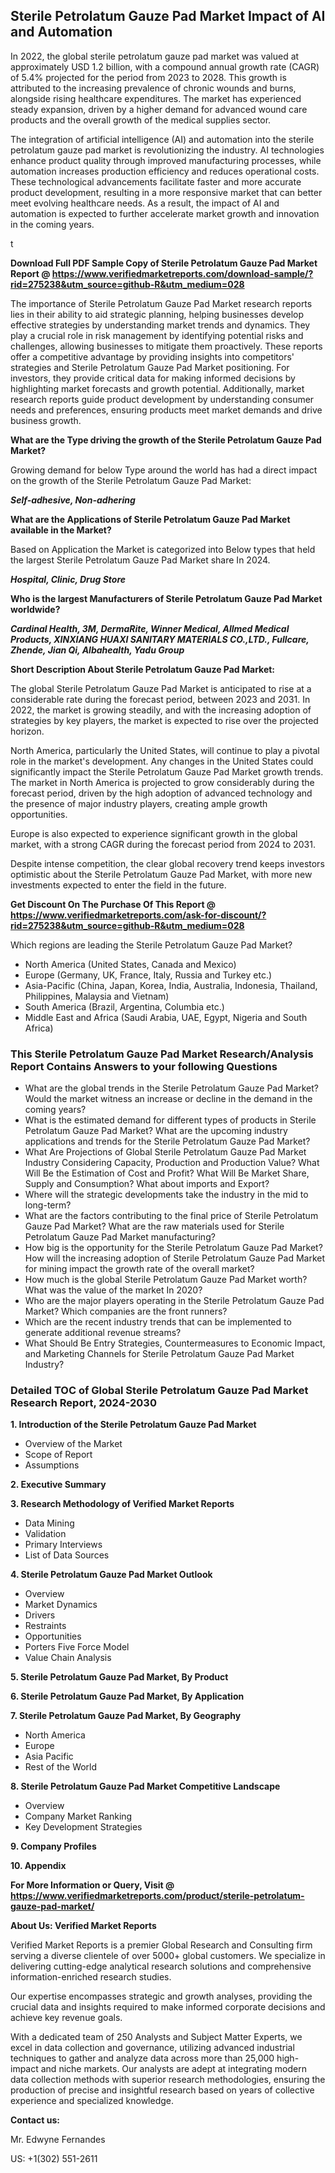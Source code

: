 <h2>Sterile Petrolatum Gauze Pad Market Impact of AI and Automation</h2><p>In 2022, the global sterile petrolatum gauze pad market was valued at approximately USD 1.2 billion, with a compound annual growth rate (CAGR) of 5.4% projected for the period from 2023 to 2028. This growth is attributed to the increasing prevalence of chronic wounds and burns, alongside rising healthcare expenditures. The market has experienced steady expansion, driven by a higher demand for advanced wound care products and the overall growth of the medical supplies sector.</p><p>The integration of artificial intelligence (AI) and automation into the sterile petrolatum gauze pad market is revolutionizing the industry. AI technologies enhance product quality through improved manufacturing processes, while automation increases production efficiency and reduces operational costs. These technological advancements facilitate faster and more accurate product development, resulting in a more responsive market that can better meet evolving healthcare needs. As a result, the impact of AI and automation is expected to further accelerate market growth and innovation in the coming years.</p>t</p><p id="" class=""><strong>Download Full PDF Sample Copy of Sterile Petrolatum Gauze Pad Market Report @ <a href="https://www.verifiedmarketreports.com/download-sample/?rid=275238&utm_source=github-R&utm_medium=028" target="_blank">https://www.verifiedmarketreports.com/download-sample/?rid=275238&utm_source=github-R&utm_medium=028</a></strong></p><p>The importance of&nbsp;Sterile Petrolatum Gauze Pad Market research reports lies in their ability to aid strategic planning, helping businesses develop effective strategies by understanding market trends and dynamics. They play a crucial role in risk management by identifying potential risks and challenges, allowing businesses to mitigate them proactively. These reports offer a competitive advantage by providing insights into competitors' strategies and Sterile Petrolatum Gauze Pad Market positioning. For investors, they provide critical data for making informed decisions by highlighting market forecasts and growth potential. Additionally, market research reports guide product development by understanding consumer needs and preferences, ensuring products meet market demands and drive business growth.</p><p><strong>What are the&nbsp;Type driving the growth of the Sterile Petrolatum Gauze Pad Market?</strong></p><p id="" class="">Growing demand for below Type around the world has had a direct impact on the growth of the Sterile Petrolatum Gauze Pad Market:</p><em><strong>Self-adhesive, Non-adhering</strong></em></p><strong>What are the&nbsp;Applications&nbsp;of Sterile Petrolatum Gauze Pad Market available in the Market?</strong></p><p id="" class="">Based on Application the Market is categorized into Below types that held the largest Sterile Petrolatum Gauze Pad Market share In 2024.</p><em><strong>Hospital, Clinic, Drug Store</strong></em></p><strong>Who is the largest Manufacturers of Sterile Petrolatum Gauze Pad Market worldwide?</strong></p><p><em><strong>Cardinal Health, 3M, DermaRite, Winner Medical, Allmed Medical Products, XINXIANG HUAXI SANITARY MATERIALS CO.,LTD., Fullcare, Zhende, Jian Qi, Albahealth, Yadu Group</strong></em></p><p id="" class=""><strong>Short Description About Sterile Petrolatum Gauze Pad Market:</strong></p><p>The global Sterile Petrolatum Gauze Pad Market is anticipated to rise at a considerable rate during the forecast period, between 2023 and 2031. In 2022, the market is growing steadily, and with the increasing adoption of strategies by key players, the market is expected to rise over the projected horizon.</p><p>North America, particularly the United States, will continue to play a pivotal role in the market's development. Any changes in the United States could significantly impact the Sterile Petrolatum Gauze Pad Market growth trends. The market in North America is projected to grow considerably during the forecast period, driven by the high adoption of advanced technology and the presence of major industry players, creating ample growth opportunities.</p><p>Europe is also expected to experience significant growth in the global market, with a strong CAGR during the forecast period from 2024 to 2031.</p><p>Despite intense competition, the clear global recovery trend keeps investors optimistic about the Sterile Petrolatum Gauze Pad Market, with more new investments expected to enter the field in the future.</p><p id="" class=""><strong>Get Discount On The Purchase Of This Report @ <a href="https://www.verifiedmarketreports.com/ask-for-discount/?rid=275238&utm_source=github-R&utm_medium=028" target="_blank">https://www.verifiedmarketreports.com/ask-for-discount/?rid=275238&utm_source=github-R&utm_medium=028</a></strong></p>Which regions are leading the Sterile Petrolatum Gauze Pad Market?</p><ul><li>North America (United States, Canada and Mexico)</li><li>Europe (Germany, UK, France, Italy, Russia and Turkey etc.)</li><li>Asia-Pacific (China, Japan, Korea, India, Australia, Indonesia, Thailand, Philippines, Malaysia and Vietnam)</li><li>South America (Brazil, Argentina, Columbia etc.)</li><li>Middle East and Africa (Saudi Arabia, UAE, Egypt, Nigeria and South Africa)</li></ul><h3 id="" class="">This Sterile Petrolatum Gauze Pad Market Research/Analysis Report Contains Answers to your following Questions</h3><ul><li>What are the global trends in the Sterile Petrolatum Gauze Pad Market? Would the market witness an increase or decline in the demand in the coming years?</li><li>What is the estimated demand for different types of products in Sterile Petrolatum Gauze Pad Market? What are the upcoming industry applications and trends for the Sterile Petrolatum Gauze Pad Market?</li><li>What Are Projections of Global Sterile Petrolatum Gauze Pad Market Industry Considering Capacity, Production and Production Value? What Will Be the Estimation of Cost and Profit? What Will Be Market Share, Supply and Consumption? What about imports and Export?</li><li>Where will the strategic developments take the industry in the mid to long-term?</li><li>What are the factors contributing to the final price of Sterile Petrolatum Gauze Pad Market? What are the raw materials used for Sterile Petrolatum Gauze Pad Market manufacturing?</li><li>How big is the opportunity for the Sterile Petrolatum Gauze Pad Market? How will the increasing adoption of Sterile Petrolatum Gauze Pad Market for mining impact the growth rate of the overall market?</li><li>How much is the global Sterile Petrolatum Gauze Pad Market worth? What was the value of the market In 2020?</li><li>Who are the major players operating in the Sterile Petrolatum Gauze Pad Market? Which companies are the front runners?</li><li>Which are the recent industry trends that can be implemented to generate additional revenue streams?</li><li>What Should Be Entry Strategies, Countermeasures to Economic Impact, and Marketing Channels for Sterile Petrolatum Gauze Pad Market Industry?</li></ul><h3 id="" class="">Detailed TOC of Global Sterile Petrolatum Gauze Pad Market Research Report, 2024-2030</h3><p id="" class=""><strong>1. Introduction of the Sterile Petrolatum Gauze Pad Market</strong></p><ul><li>Overview of the Market</li><li>Scope of Report</li><li>Assumptions</li></ul><p id="" class=""><strong>2. Executive Summary</strong></p><p id="" class=""><strong>3. Research Methodology of Verified Market Reports</strong></p><ul><li>Data Mining</li><li>Validation</li><li>Primary Interviews</li><li>List of Data Sources</li></ul><p id="" class=""><strong>4. Sterile Petrolatum Gauze Pad Market Outlook</strong></p><ul><li>Overview</li><li>Market Dynamics</li><li>Drivers</li><li>Restraints</li><li>Opportunities</li><li>Porters Five Force Model</li><li>Value Chain Analysis</li></ul><p id="" class=""><strong>5. Sterile Petrolatum Gauze Pad Market, By Product</strong></p><p id="" class=""><strong>6. Sterile Petrolatum Gauze Pad Market, By Application</strong></p><p id="" class=""><strong>7. Sterile Petrolatum Gauze Pad Market, By Geography</strong></p><ul><li>North America</li><li>Europe</li><li>Asia Pacific</li><li>Rest of the World</li></ul><p id="" class=""><strong>8. Sterile Petrolatum Gauze Pad Market Competitive Landscape</strong></p><ul><li>Overview</li><li>Company Market Ranking</li><li>Key Development Strategies</li></ul><p id="" class=""><strong>9. Company Profiles</strong></p><p id="" class=""><strong>10. Appendix</strong></p><p id="" class=""><strong>For More Information or Query, Visit @ <a href="https://www.verifiedmarketreports.com/product/sterile-petrolatum-gauze-pad-market/" target="_blank">https://www.verifiedmarketreports.com/product/sterile-petrolatum-gauze-pad-market/</a></strong></p><p id="" class=""><strong>About Us: Verified Market Reports</strong></p><p id="" class="">Verified Market Reports is a premier Global Research and Consulting firm serving a diverse clientele of over 5000+ global customers. We specialize in delivering cutting-edge analytical research solutions and comprehensive information-enriched research studies.</p><p id="" class="">Our expertise encompasses strategic and growth analyses, providing the crucial data and insights required to make informed corporate decisions and achieve key revenue goals.</p><p id="" class="">With a dedicated team of 250 Analysts and Subject Matter Experts, we excel in data collection and governance, utilizing advanced industrial techniques to gather and analyze data across more than 25,000 high-impact and niche markets. Our analysts are adept at integrating modern data collection methods with superior research methodologies, ensuring the production of precise and insightful research based on years of collective experience and specialized knowledge.</p><p id="" class=""><strong>Contact us:</strong></p><p id="" class="">Mr. Edwyne Fernandes</p><p id="" class="">US: +1(302) 551-2611</p>